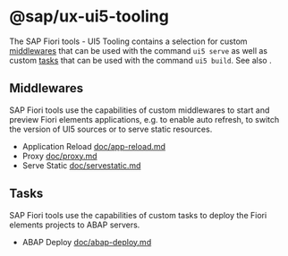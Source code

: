 # @sap/ux-ui5-tooling

The SAP Fiori tools - UI5 Tooling contains a selection for custom [middlewares](https://sap.github.io/ui5-tooling/pages/extensibility/CustomServerMiddleware/) that can be used with the command `ui5 serve` as well as custom [tasks](https://sap.github.io/ui5-tooling/pages/extensibility/CustomTasks/) that can be used with the command `ui5 build`. See also .

## Middlewares
SAP Fiori tools use the capabilities of custom middlewares to start and preview Fiori elements applications, e.g. to enable auto refresh, to switch the version of UI5 sources or to serve static resources.
* Application Reload [doc/app-reload.md](./doc/app-reload.md)
* Proxy [doc/proxy.md](./doc/proxy.md)
* Serve Static [doc/servestatic.md](.doc/servestatic.md)

## Tasks
SAP Fiori tools use the capabilities of custom tasks to deploy the Fiori elements projects to ABAP servers.
* ABAP Deploy [doc/abap-deploy.md](./doc/abap-deploy.md)